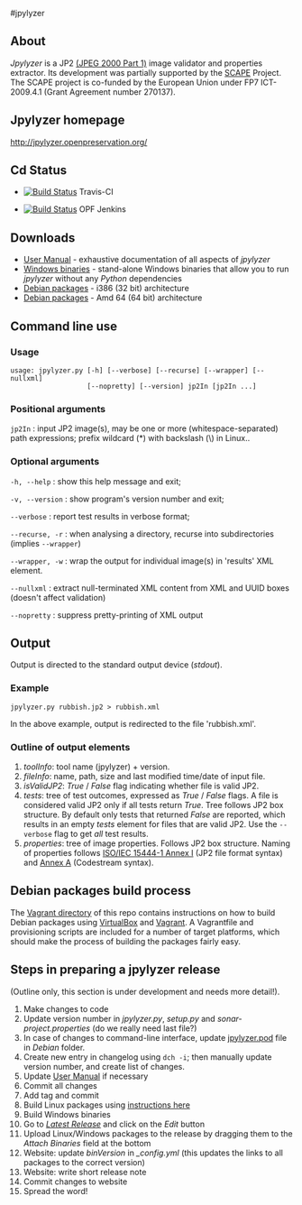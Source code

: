 #jpylyzer

## About
*Jpylyzer* is a JP2 [(JPEG 2000 Part 1)][2] image validator and properties extractor. Its development was partially supported by the [SCAPE][4] Project. The SCAPE project is co-funded by the European Union under FP7 ICT-2009.4.1 (Grant Agreement number 270137).

## Jpylyzer homepage

<http://jpylyzer.openpreservation.org/>


## Cd Status

- [![Build Status](https://travis-ci.org/openpreserve/jpylyzer.svg?branch=master)](https://travis-ci.org/openpreserve/jpylyzer "Jpylyzer Travis-CI integration build") Travis-CI

- [![Build Status](http://jenkins.opf-labs.org/buildStatus/icon?job=jpylyser)](http://jenkins.opf-labs.org/job/jpylyser/) OPF Jenkins

## Downloads

* [User Manual][1] - exhaustive documentation of all aspects of *jpylyzer*
* [Windows binaries][5] - stand-alone Windows binaries that allow you to run *jpylyzer* without any *Python* dependencies
* [Debian packages][6] - i386 (32 bit) architecture
* [Debian packages][7] - Amd 64 (64 bit) architecture


## Command line use

### Usage

    usage: jpylyzer.py [-h] [--verbose] [--recurse] [--wrapper] [--nullxml]
                       [--nopretty] [--version] jp2In [jp2In ...]

### Positional arguments

`jp2In` : input JP2 image(s), may be one or more (whitespace-separated) path expressions; prefix wildcard (\*) with backslash (\\) in Linux..

### Optional arguments

`-h, --help` : show this help message and exit;

`-v, --version` : show program's version number and exit;

`--verbose` : report test results in verbose format;

`--recurse, -r` : when analysing a directory, recurse into subdirectories (implies `--wrapper`)

`--wrapper, -w` : wrap the output for individual image(s) in 'results' XML element.

`--nullxml` : extract null-terminated XML content from XML and UUID boxes (doesn't affect validation)

`--nopretty` : suppress pretty-printing of XML output

## Output 
Output is directed to the standard output device (*stdout*).

### Example

`jpylyzer.py rubbish.jp2 > rubbish.xml`

In the above example, output is redirected to the file 'rubbish.xml'.


### Outline of output elements

1. *toolInfo*: tool name (jpylyzer) + version.
2. *fileInfo*: name, path, size and last modified time/date of input file.
3. *isValidJP2*: *True* / *False* flag indicating whether file is valid JP2.
4. *tests*: tree of test outcomes, expressed as *True* / *False* flags.
   A file is considered valid JP2 only if all tests return *True*. Tree follows JP2 box structure. By default only tests that returned *False* are reported, which results in an empty *tests*  element for files that are valid JP2. Use the  `--verbose` flag to get *all* test results.
5. *properties*: tree of image properties. Follows JP2 box structure. Naming of properties follows [ISO/IEC 15444-1 Annex I][2] (JP2 file format syntax) and [Annex A][3] (Codestream syntax).

## Debian packages build process

The [Vagrant directory](vagrant) of this repo contains instructions on how to build Debian packages using [VirtualBox](https://www.virtualbox.org/) and [Vagrant](https://www.vagrantup.com/). A Vagrantfile and provisioning scripts are included for a number of target platforms, which should make the process of building the packages fairly easy.

## Steps in preparing a jpylyzer release

(Outline only, this section is under development and needs more detail!).

1. Make changes to code
1. Update version number in *jpylyzer.py*, *setup.py* and *sonar-project.properties* (do we really need last file?)
1. In case of changes to command-line interface, update [jpylyzer.pod](debian/jpylyzer.pod) file in *Debian* folder.
1. Create new entry in changelog using `dch -i`; then manually update version number, and create list of changes.
1. Update [User Manual](doc/jpylyzerUserManual.md) if necessary
1. Commit all changes
1. Add tag and commit
1. Build Linux packages using [instructions here](vagrant)
1. Build Windows binaries
1. Go to [*Latest Release*](https://github.com/openpreserve/jpylyzer/releases/latest) and click on the *Edit* button
1. Upload Linux/Windows packages to the release by dragging them to the *Attach Binaries* field at the bottom
1. Website: update *binVersion* in *_config.yml* (this updates the links to all packages to the correct version)
1. Website: write short release note
1. Commit changes to website
1. Spread the word!

  
[1]: http://jpylyzer.openpreservation.org//jpylyzerUserManual.html
[2]: http://www.jpeg.org/public/15444-1annexi.pdf
[3]: http://www.itu.int/rec/T-REC-T.800/en
[4]: http://www.scape-project.eu/
[5]: https://bintray.com/openplanets/opf-windows/jpylyzer_win32/
[6]: https://bintray.com/openplanets/opf-debian/jpylyzer_i386/
[7]: https://bintray.com/openplanets/opf-debian/jpylyzer_amd64/
